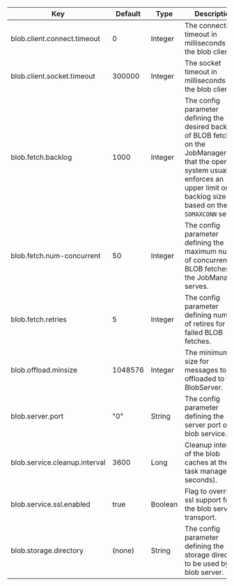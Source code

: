 | Key | Default | Type | Description |
|-----|---------|------|-------------|
| blob.client.connect.timeout | 0 | Integer | The connection timeout in milliseconds for the blob client. |
| blob.client.socket.timeout | 300000 | Integer | The socket timeout in milliseconds for the blob client. |
| blob.fetch.backlog | 1000 | Integer | The config parameter defining the desired backlog of BLOB fetches on the JobManager.Note that the operating system usually enforces an upper limit on the backlog size based on the `SOMAXCONN` setting. |
| blob.fetch.num-concurrent | 50 | Integer | The config parameter defining the maximum number of concurrent BLOB fetches that the JobManager serves. |
| blob.fetch.retries | 5 | Integer | The config parameter defining number of retires for failed BLOB fetches. |
| blob.offload.minsize | 1048576 | Integer | The minimum size for messages to be offloaded to the BlobServer. |
| blob.server.port | "0" | String | The config parameter defining the server port of the blob service. |
| blob.service.cleanup.interval | 3600 | Long | Cleanup interval of the blob caches at the task managers (in seconds). |
| blob.service.ssl.enabled | true | Boolean | Flag to override ssl support for the blob service transport. |
| blob.storage.directory | (none) | String | The config parameter defining the storage directory to be used by the blob server. |
